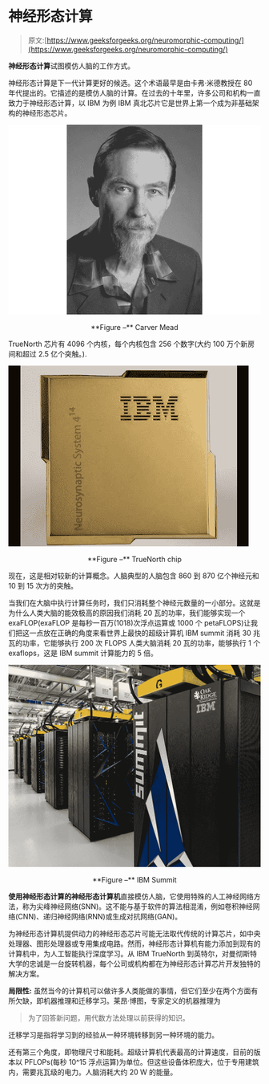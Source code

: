 # 神经形态计算

> 原文:[https://www.geeksforgeeks.org/neuromorphic-computing/](https://www.geeksforgeeks.org/neuromorphic-computing/)

**神经形态计算**试图模仿人脑的工作方式。

神经形态计算是下一代计算更好的候选。这个术语最早是由卡弗·米德教授在 80 年代提出的。它描述的是模仿人脑的计算。在过去的十年里，许多公司和机构一直致力于神经形态计算，以 IBM 为例 IBM 真北芯片它是世界上第一个成为非基础架构的神经形态芯片。

![](img/8c2a94c75691aa2a32f64f44e326312c.png)

<center>**Figure –** Carver Mead</center>

TrueNorth 芯片有 4096 个内核，每个内核包含 256 个数字(大约 100 万个新房间和超过 2.5 亿个突触。).

![](img/e1426370efa5dce843142fd89ed343ae.png)

<center>**Figure –** TrueNorth chip</center>

现在，这是相对较新的计算概念。人脑典型的人脑包含 860 到 870 亿个神经元和 10 到 15 次方的突触。

当我们在大脑中执行计算任务时，我们只消耗整个神经元数量的一小部分。这就是为什么人类大脑的能效极高的原因我们消耗 20 瓦的功率，我们能够实现一个 exaFLOP(exaFLOP 是每秒一百万(1018)次浮点运算或 1000 个 petaFLOPS)让我们把这一点放在正确的角度来看世界上最快的超级计算机 IBM summit 消耗 30 兆瓦的功率，它能够执行 200 次 FLOPS 人类大脑消耗 20 瓦的功率，能够执行 1 个 exaflops，这是 IBM summit 计算能力的 5 倍。

![](img/b2565e905d1143e816b792f7af8d29da.png)

<center>**Figure –** IBM Summit</center>

**使用神经形态计算的神经形态计算机**直接模仿人脑，它使用特殊的人工神经网络方法，称为尖峰神经网络(SNN)。这不能与基于软件的算法相混淆，例如卷积神经网络(CNN)、递归神经网络(RNN)或生成对抗网络(GAN)。

为神经形态计算机提供动力的神经形态芯片可能无法取代传统的计算芯片，如中央处理器、图形处理器或专用集成电路。然而，神经形态计算机有能力添加到现有的计算机中，为人工智能执行深度学习。从 IBM TrueNorth 到英特尔，对曼彻斯特大学的忠诚是一台旋转机器，每个公司或机构都在为神经形态计算芯片开发独特的解决方案。

**局限性:**
虽然当今的计算机可以做许多人类能做的事情，但它们至少在两个方面有所欠缺，即机器推理和迁移学习。莱昂·博图，专家定义的机器推理为

> 为了回答新问题，用代数方法处理以前获得的知识。

迁移学习是指将学习到的经验从一种环境转移到另一种环境的能力。

还有第三个角度，即物理尺寸和能耗。超级计算机代表最高的计算速度，目前的版本以 PFLOPs(每秒 10^15 浮点运算)为单位。但这些设备体积庞大，位于专用建筑内，需要兆瓦级的电力。人脑消耗大约 20 W 的能量。